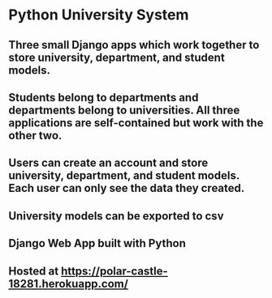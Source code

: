 # Python University System
## Three small Django apps which work together to store university, department, and student models.
## Students belong to departments and departments belong to universities. All three applications are self-contained but work with the other two.
## Users can create an account and store university, department, and student models. Each user can only see the data they created.
## University models can be exported to csv
## Django Web App built with Python
## Hosted at https://polar-castle-18281.herokuapp.com/